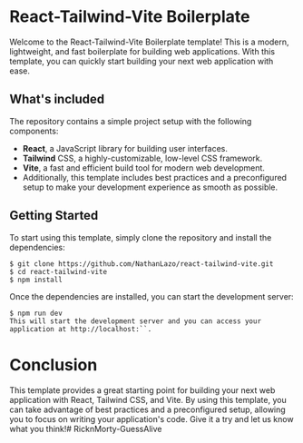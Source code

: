 # React-Tailwind-Vite Boilerplate
Welcome to the React-Tailwind-Vite Boilerplate template! This is a modern, lightweight, and fast boilerplate for building web applications. With this template, you can quickly start building your next web application with ease.

## What's included
The repository contains a simple project setup with the following components:

- **React**, a JavaScript library for building user interfaces.
- **Tailwind** CSS, a highly-customizable, low-level CSS framework.
- **Vite**, a fast and efficient build tool for modern web development.
- Additionally, this template includes best practices and a preconfigured setup to make your development experience as smooth as possible.

## Getting Started
To start using this template, simply clone the repository and install the dependencies:

```shell
$ git clone https://github.com/NathanLazo/react-tailwind-vite.git
$ cd react-tailwind-vite
$ npm install
```
Once the dependencies are installed, you can start the development server:
```shell
$ npm run dev
This will start the development server and you can access your application at http://localhost:``.
```

# Conclusion
This template provides a great starting point for building your next web application with React, Tailwind CSS, and Vite. By using this template, you can take advantage of best practices and a preconfigured setup, allowing you to focus on writing your application's code. Give it a try and let us know what you think!# RicknMorty-GuessAlive
